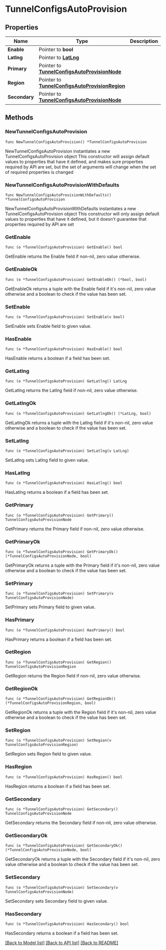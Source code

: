 # TunnelConfigsAutoProvision

## Properties

Name | Type | Description | Notes
------------ | ------------- | ------------- | -------------
**Enable** | Pointer to **bool** |  | [optional] 
**Latlng** | Pointer to [**LatLng**](LatLng.md) |  | [optional] 
**Primary** | Pointer to [**TunnelConfigsAutoProvisionNode**](TunnelConfigsAutoProvisionNode.md) |  | [optional] 
**Region** | Pointer to [**TunnelConfigsAutoProvisionRegion**](TunnelConfigsAutoProvisionRegion.md) |  | [optional] [default to TUNNELCONFIGSAUTOPROVISIONREGION_AUTO]
**Secondary** | Pointer to [**TunnelConfigsAutoProvisionNode**](TunnelConfigsAutoProvisionNode.md) |  | [optional] 

## Methods

### NewTunnelConfigsAutoProvision

`func NewTunnelConfigsAutoProvision() *TunnelConfigsAutoProvision`

NewTunnelConfigsAutoProvision instantiates a new TunnelConfigsAutoProvision object
This constructor will assign default values to properties that have it defined,
and makes sure properties required by API are set, but the set of arguments
will change when the set of required properties is changed

### NewTunnelConfigsAutoProvisionWithDefaults

`func NewTunnelConfigsAutoProvisionWithDefaults() *TunnelConfigsAutoProvision`

NewTunnelConfigsAutoProvisionWithDefaults instantiates a new TunnelConfigsAutoProvision object
This constructor will only assign default values to properties that have it defined,
but it doesn't guarantee that properties required by API are set

### GetEnable

`func (o *TunnelConfigsAutoProvision) GetEnable() bool`

GetEnable returns the Enable field if non-nil, zero value otherwise.

### GetEnableOk

`func (o *TunnelConfigsAutoProvision) GetEnableOk() (*bool, bool)`

GetEnableOk returns a tuple with the Enable field if it's non-nil, zero value otherwise
and a boolean to check if the value has been set.

### SetEnable

`func (o *TunnelConfigsAutoProvision) SetEnable(v bool)`

SetEnable sets Enable field to given value.

### HasEnable

`func (o *TunnelConfigsAutoProvision) HasEnable() bool`

HasEnable returns a boolean if a field has been set.

### GetLatlng

`func (o *TunnelConfigsAutoProvision) GetLatlng() LatLng`

GetLatlng returns the Latlng field if non-nil, zero value otherwise.

### GetLatlngOk

`func (o *TunnelConfigsAutoProvision) GetLatlngOk() (*LatLng, bool)`

GetLatlngOk returns a tuple with the Latlng field if it's non-nil, zero value otherwise
and a boolean to check if the value has been set.

### SetLatlng

`func (o *TunnelConfigsAutoProvision) SetLatlng(v LatLng)`

SetLatlng sets Latlng field to given value.

### HasLatlng

`func (o *TunnelConfigsAutoProvision) HasLatlng() bool`

HasLatlng returns a boolean if a field has been set.

### GetPrimary

`func (o *TunnelConfigsAutoProvision) GetPrimary() TunnelConfigsAutoProvisionNode`

GetPrimary returns the Primary field if non-nil, zero value otherwise.

### GetPrimaryOk

`func (o *TunnelConfigsAutoProvision) GetPrimaryOk() (*TunnelConfigsAutoProvisionNode, bool)`

GetPrimaryOk returns a tuple with the Primary field if it's non-nil, zero value otherwise
and a boolean to check if the value has been set.

### SetPrimary

`func (o *TunnelConfigsAutoProvision) SetPrimary(v TunnelConfigsAutoProvisionNode)`

SetPrimary sets Primary field to given value.

### HasPrimary

`func (o *TunnelConfigsAutoProvision) HasPrimary() bool`

HasPrimary returns a boolean if a field has been set.

### GetRegion

`func (o *TunnelConfigsAutoProvision) GetRegion() TunnelConfigsAutoProvisionRegion`

GetRegion returns the Region field if non-nil, zero value otherwise.

### GetRegionOk

`func (o *TunnelConfigsAutoProvision) GetRegionOk() (*TunnelConfigsAutoProvisionRegion, bool)`

GetRegionOk returns a tuple with the Region field if it's non-nil, zero value otherwise
and a boolean to check if the value has been set.

### SetRegion

`func (o *TunnelConfigsAutoProvision) SetRegion(v TunnelConfigsAutoProvisionRegion)`

SetRegion sets Region field to given value.

### HasRegion

`func (o *TunnelConfigsAutoProvision) HasRegion() bool`

HasRegion returns a boolean if a field has been set.

### GetSecondary

`func (o *TunnelConfigsAutoProvision) GetSecondary() TunnelConfigsAutoProvisionNode`

GetSecondary returns the Secondary field if non-nil, zero value otherwise.

### GetSecondaryOk

`func (o *TunnelConfigsAutoProvision) GetSecondaryOk() (*TunnelConfigsAutoProvisionNode, bool)`

GetSecondaryOk returns a tuple with the Secondary field if it's non-nil, zero value otherwise
and a boolean to check if the value has been set.

### SetSecondary

`func (o *TunnelConfigsAutoProvision) SetSecondary(v TunnelConfigsAutoProvisionNode)`

SetSecondary sets Secondary field to given value.

### HasSecondary

`func (o *TunnelConfigsAutoProvision) HasSecondary() bool`

HasSecondary returns a boolean if a field has been set.


[[Back to Model list]](../README.md#documentation-for-models) [[Back to API list]](../README.md#documentation-for-api-endpoints) [[Back to README]](../README.md)


